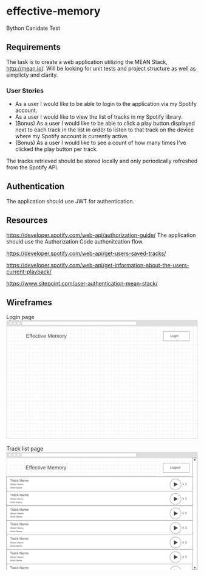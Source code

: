 # effective-memory
Bython Canidate Test

## Requirements
The task is to create a web application utilizing the MEAN Stack, http://mean.io/. Will be looking for unit tests and project structure as well as simplicty and clarity.

### User Stories
* As a user I would like to be able to login to the application via my Spotify account.
* As a user I would like to view the list of tracks in my Spotify library.
* (Bonus) As a user I would like to be able to click a play button displayed next to each track in the list in order to listen to that track on the device where my Spotify account is currently active.
* (Bonus) As a user I would like to see a count of how many times I've clicked the play button per track.

The tracks retrieved should be stored locally and only periodically refreshed from the Spotify API.

## Authentication
The application should use JWT for authentication.

## Resources
https://developer.spotify.com/web-api/authorization-guide/
The application should use the Authorization Code authenitcation flow.

https://developer.spotify.com/web-api/get-users-saved-tracks/

https://developer.spotify.com/web-api/get-information-about-the-users-current-playback/

https://www.sitepoint.com/user-authentication-mean-stack/

## Wireframes
Login page 
![login page wireframe](wireframe-login.png)

Track list page 
![track list wireframe](wireframe-track-list.png)




